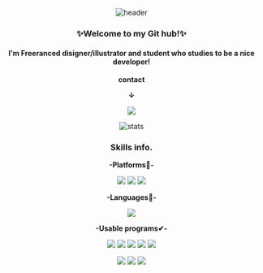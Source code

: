 <div align="center">

![header](https://capsule-render.vercel.app/api?type=waving&color=timeGradient&height=250&section=header&text=Taegyeong%20KIM's%20HUB!&fontSize=70&animation=twinkling)



             
### ✨Welcome to my Git hub!✨
#### I'm Freeranced disigner/illustrator and student who studies to be a nice developer!

**contact**
  
**↓**
  
<img src="https://img.shields.io/badge/Gmail-EA4335?style=flat-square&logo=Gmail&logoColor=white"/>  

  
  
  



![stats](https://github-readme-stats-git-masterrstaa-rickstaa.vercel.app/api?username=TaegyeonKIM&&show_icons=true&theme=aura_dark)


### Skills info.

**-Platforms💬-**

<p>
  <img src="https://img.shields.io/badge/Git-F05032?style=flat-square&logo=Git&logoColor=white"/>
  <img src="https://img.shields.io/badge/GitHub-181717?style=flat-square&logo=GitHub&logoColor=white"/>
  <img src="https://img.shields.io/badge/Figma-F24E1E?style=flat-square&logo=Figma&logoColor=white"/> 
 
</p>

**-Languages📖-**

<p>
  <img src="https://img.shields.io/badge/Python-3776AB?style=flat-square&logo=Python&logoColor=white"/> 
</p>
  
**-Usable programs✔-**

<p>
  
  <img src="https://img.shields.io/badge/Unreal Engine-0E1128?style=flat-square&logo=Unreal Engine&logoColor=white"/> 
  <img src="https://img.shields.io/badge/Cinema 4D-011A6A?style=flat-square&logo=Cinema 4D&logoColor=white"/> 
  <img src="https://img.shields.io/badge/Adobe Photoshop-31A8FF?style=flat-square&logo=Adobe Photoshop&logoColor=white"/> 
  <img src="https://img.shields.io/badge/Adobe After Effects-9999FF?style=flat-square&logo=Adobe After Effects&logoColor=white"/> 
  <img src="https://img.shields.io/badge/Adobe Premiere Pro-9999FF?style=flat-square&logo=Adobe Premiere Pro&logoColor=white"/> 
 
<p/>
  
<p>
  
  <img src="https://img.shields.io/badge/Houdini-FF4713?style=flat-square&logo=Houdini&logoColor=white"/> 
  <img src="https://img.shields.io/badge/Adobe XD-FF61F6?style=flat-square&logo=Adobe XD&logoColor=white"/> 
  <img src="https://img.shields.io/badge/Adobe Illustrator-FF9A00?style=flat-square&logo=Adobe Illustrator&logoColor=white"/>
  
</p>
  
</div>

<!--

**TaegyeonKIM/TaegyeonKIM** is a ✨ _special_ ✨ repository because its `README.md` (this file) appears on your GitHub profile.

Here are some ideas to get you started:

- 🔭 I’m currently working on ...
- 🌱 I’m currently learning ...
- 👯 I’m looking to collaborate on ...
- 🤔 I’m looking for help with ...
- 💬 Ask me about ...
- 📫 How to reach me: ...
- 😄 Pronouns: ...
- ⚡ Fun fact: ...
-->
